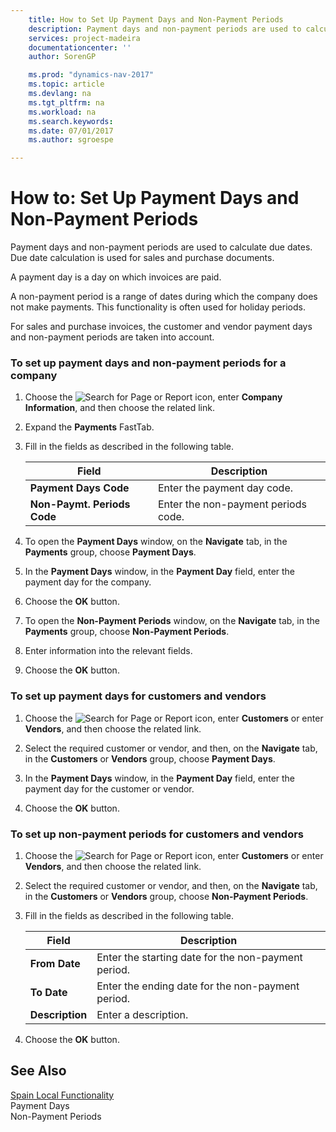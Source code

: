```yaml
---
    title: How to Set Up Payment Days and Non-Payment Periods 
    description: Payment days and non-payment periods are used to calculate due dates. Due date calculation is used for sales and purchase documents.
    services: project-madeira
    documentationcenter: ''
    author: SorenGP

    ms.prod: "dynamics-nav-2017"
    ms.topic: article
    ms.devlang: na
    ms.tgt_pltfrm: na
    ms.workload: na
    ms.search.keywords:
    ms.date: 07/01/2017
    ms.author: sgroespe

---
```

# How to: Set Up Payment Days and Non-Payment Periods
Payment days and non-payment periods are used to calculate due dates. Due date calculation is used for sales and purchase documents.  
  
 A payment day is a day on which invoices are paid.  
  
 A non-payment period is a range of dates during which the company does not make payments. This functionality is often used for holiday periods.  
  
 For sales and purchase invoices, the customer and vendor payment days and non-payment periods are taken into account.  
  
### To set up payment days and non-payment periods for a company  
  
1.  Choose the ![Search for Page or Report](media/ui-search/search_small.png "Search for Page or Report icon") icon, enter **Company Information**, and then choose the related link.  
  
2.  Expand the **Payments** FastTab.  
  
3.  Fill in the fields as described in the following table.  
  
    |Field|Description|  
    |---------------------------------|---------------------------------------|  
    |**Payment Days Code**|Enter the payment day code.|  
    |**Non-Paymt. Periods Code**|Enter the non-payment periods code.|  
  
4.  To open the **Payment Days** window, on the **Navigate** tab, in the **Payments** group, choose **Payment Days**.  
  
5.  In the **Payment Days** window, in the **Payment Day** field, enter the payment day for the company.  
  
6.  Choose the **OK** button.  
  
7.  To open the **Non-Payment Periods** window, on the **Navigate** tab, in the **Payments** group, choose **Non-Payment Periods**.  
  
8.  Enter information into the relevant fields.  
  
9. Choose the **OK** button.  
  
### To set up payment days for customers and vendors  
  
1.  Choose the ![Search for Page or Report](media/ui-search/search_small.png "Search for Page or Report icon") icon, enter **Customers** or enter **Vendors**, and then choose the related link.  
  
2.  Select the required customer or vendor, and then, on the **Navigate** tab, in the **Customers** or **Vendors** group, choose **Payment Days**.  
  
3.  In the **Payment Days** window, in the **Payment Day** field, enter the payment day for the customer or vendor.  
  
4.  Choose the **OK** button.  
  
### To set up non-payment periods for customers and vendors  
  
1.  Choose the ![Search for Page or Report](media/ui-search/search_small.png "Search for Page or Report icon") icon, enter **Customers** or enter **Vendors**, and then choose the related link.  
  
2.  Select the required customer or vendor, and then, on the **Navigate** tab, in the **Customers** or **Vendors** group, choose **Non-Payment Periods**.  
  
3.  Fill in the fields as described in the following table.  
  
    |Field|Description|  
    |---------------------------------|---------------------------------------|  
    |**From Date**|Enter the starting date for the non-payment period.|  
    |**To Date**|Enter the ending date for the non-payment period.|  
    |**Description**|Enter a description.|  
  
4.  Choose the **OK** button.  
  
## See Also  
 [Spain Local Functionality](spain-local-functionality.md)   
 Payment Days   
 Non-Payment Periods